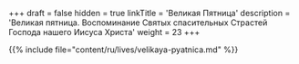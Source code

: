 +++
draft = false
hidden = true
linkTitle = 'Великая Пятница'
description = 'Великая пятница. Воспоминание Святых спасительных Страстей Господа нашего Иисуса Христа'
weight = 23
+++

{{% include file="content/ru/lives/velikaya-pyatnica.md" %}}
